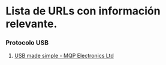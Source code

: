 # Lista de URLs con información relevante.

### Protocolo USB

1. [USB made simple - MQP Electronics Ltd](http://www.usbmadesimple.co.uk/)
